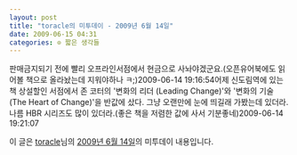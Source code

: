 ```yaml
---
layout: post
title: "toracle의 미투데이 - 2009년 6월 14일"
date: 2009-06-15 04:31
categories: ⊙ 짧은 생각들
---
```


판매금지되기 전에 빨리 오프라인서점에서 현금으로 사놔야겠군요.(오픈유어북에도 읽어볼 책으로 올라놨는데 지워야하나 ㅋ;)2009-06-14 19:16:54어제 신도림역에 있는 책 상설할인 서점에서 존 코터의 '변화의 리더 (Leading Change)'와 '변화의 기술 (The Heart of Change)'을 반값에 샀다. 그냥 오랜만에 눈에 띄길래 가봤는데 있더라. 나름 HBR 시리즈도 많이 있더라.(좋은 책을 저렴한 값에 사서 기분좋네)2009-06-14 19:21:07

이 글은 [toracle](http://me2day.net/toracle)님의 [2009년 6월 14일](http://me2day.net/toracle/2009/06/14#19:16:54)의 미투데이 내용입니다.


       
